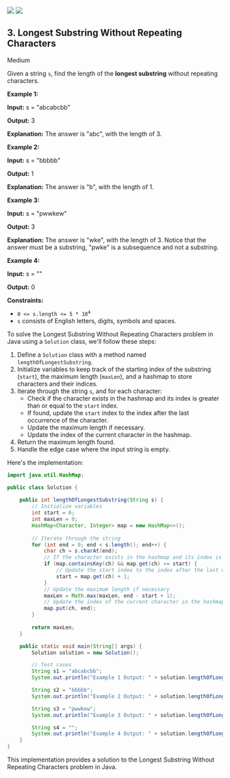 [![](https://img.shields.io/github/stars/LeetCode-Top-Interview-150/LeetCode-Top-Interview-150?label=Stars&style=flat-square)](https://github.com/LeetCode-Top-Interview-150/LeetCode-Top-Interview-150)
[![](https://img.shields.io/github/forks/LeetCode-Top-Interview-150/LeetCode-Top-Interview-150?label=Fork%20me%20on%20GitHub%20&style=flat-square)](https://github.com/LeetCode-Top-Interview-150/LeetCode-Top-Interview-150/fork)

## 3\. Longest Substring Without Repeating Characters

Medium

Given a string `s`, find the length of the **longest substring** without repeating characters.

**Example 1:**

**Input:** s = "abcabcbb"

**Output:** 3

**Explanation:** The answer is "abc", with the length of 3. 

**Example 2:**

**Input:** s = "bbbbb"

**Output:** 1

**Explanation:** The answer is "b", with the length of 1. 

**Example 3:**

**Input:** s = "pwwkew"

**Output:** 3

**Explanation:** The answer is "wke", with the length of 3. Notice that the answer must be a substring, "pwke" is a subsequence and not a substring. 

**Example 4:**

**Input:** s = ""

**Output:** 0 

**Constraints:**

*   <code>0 <= s.length <= 5 * 10<sup>4</sup></code>
*   `s` consists of English letters, digits, symbols and spaces.

To solve the Longest Substring Without Repeating Characters problem in Java using a `Solution` class, we'll follow these steps:

1. Define a `Solution` class with a method named `lengthOfLongestSubstring`.
2. Initialize variables to keep track of the starting index of the substring (`start`), the maximum length (`maxLen`), and a hashmap to store characters and their indices.
3. Iterate through the string `s`, and for each character:
   - Check if the character exists in the hashmap and its index is greater than or equal to the `start` index.
   - If found, update the `start` index to the index after the last occurrence of the character.
   - Update the maximum length if necessary.
   - Update the index of the current character in the hashmap.
4. Return the maximum length found.
5. Handle the edge case where the input string is empty.

Here's the implementation:

```java
import java.util.HashMap;

public class Solution {
    
    public int lengthOfLongestSubstring(String s) {
        // Initialize variables
        int start = 0;
        int maxLen = 0;
        HashMap<Character, Integer> map = new HashMap<>();
        
        // Iterate through the string
        for (int end = 0; end < s.length(); end++) {
            char ch = s.charAt(end);
            // If the character exists in the hashmap and its index is greater than or equal to the start index
            if (map.containsKey(ch) && map.get(ch) >= start) {
                // Update the start index to the index after the last occurrence of the character
                start = map.get(ch) + 1;
            }
            // Update the maximum length if necessary
            maxLen = Math.max(maxLen, end - start + 1);
            // Update the index of the current character in the hashmap
            map.put(ch, end);
        }
        
        return maxLen;
    }

    public static void main(String[] args) {
        Solution solution = new Solution();

        // Test cases
        String s1 = "abcabcbb";
        System.out.println("Example 1 Output: " + solution.lengthOfLongestSubstring(s1));

        String s2 = "bbbbb";
        System.out.println("Example 2 Output: " + solution.lengthOfLongestSubstring(s2));

        String s3 = "pwwkew";
        System.out.println("Example 3 Output: " + solution.lengthOfLongestSubstring(s3));

        String s4 = "";
        System.out.println("Example 4 Output: " + solution.lengthOfLongestSubstring(s4));
    }
}
```

This implementation provides a solution to the Longest Substring Without Repeating Characters problem in Java.